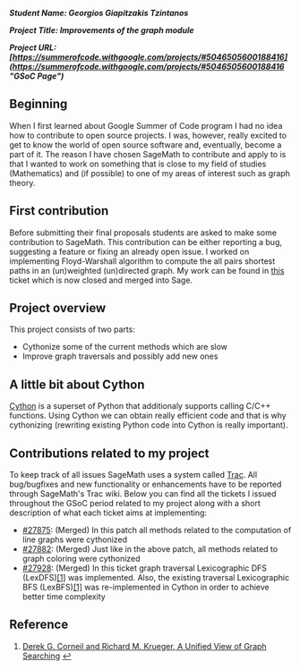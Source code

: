 ***Student Name: Georgios Giapitzakis Tzintanos***

***Project Title: Improvements of the graph module***

***Project URL: [https://summerofcode.withgoogle.com/projects/#5046505600188416](https://summerofcode.withgoogle.com/projects/#5046505600188416 "GSoC Page")***

## Beginning

When I first learned about Google Summer of Code program I had no idea how to contribute to open source projects. I was, however, really excited to get to know the world of open source software and, eventually, become a part of it. The reason I have chosen SageMath to contribute and apply to is that I wanted to work on something that is close to my field of studies (Mathematics) and (if possible) to one of my areas of interest such as graph theory. 

## First contribution

Before submitting their final proposals students are asked to make some contribution to SageMath. This contribution can be either reporting a bug, suggesting a feature or fixing an already open issue. I worked on implementing Floyd-Warshall algorithm to compute the all pairs shortest paths in an (un)weighted (un)directed graph. My work can be found in [this](https://trac.sagemath.org/ticket/27518) ticket which is now closed and merged into Sage.

## Project overview

This project consists of two parts:
  * Cythonize some of the current methods which are slow
  * Improve graph traversals and possibly add new ones

## A little bit about Cython

[Cython](https://cython.org/) is a superset of Python that additionaly supports calling C/C++ functions. Using Cython we can obtain really efficient code and that is why cythonizing (rewriting existing Python code into Cython is really important).

## Contributions related to my project

To keep track of all issues SageMath uses a system called [Trac](https://trac.edgewall.org/). All bug/bugfixes and new functionality or enhancements have to be reported through SageMath's Trac wiki. Below you can find all the tickets I issued throughout the GSoC period related to my project along with a short description of what each ticket aims at implementing:
  * [#27875](https://trac.sagemath.org/ticket/27875): (Merged) In this patch all methods related to the computation of line graphs were cythonized
  * [#27882](https://trac.sagemath.org/ticket/27882): (Merged) Just like in the above patch, all methods related to graph coloring were cythonized
  * [#27928](https://trac.sagemath.org/ticket/27928): (Merged) In this ticket graph traversal Lexicographic DFS (LexDFS)<span id="a1">[[1]](#f1)</span> was implemented. Also, the existing traversal Lexicographic BFS (LexBFS)<span id="a1">[[1]](#f1)</span> was re-implemented in Cython in order to achieve better time complexity

## Reference

1. <span id="f1"></span> [Derek G. Corneil and Richard M. Krueger, A Unified View of Graph Searching](http://www.cs.toronto.edu/~krueger/papers/unified.ps) [$\hookleftarrow$](#a1)
